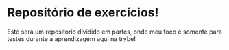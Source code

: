 # Repositório de exercícios!

Este será um repositório dividido em partes, onde meu foco é somente para testes durante a aprendizagem aqui na trybe!